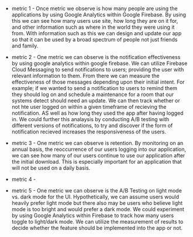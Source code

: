 * metric 1 - Once metric we observe is how many people are using the applications by using Google Analytics within Google Firebase. By using this we can see how many users use site, how long they are on it for, and other information such as where in the world they were using it from. With information such as this we can design and update our app so that it can be used by a
  broad spectrum of people not just friends and family.  
  
* metric 2 - One metric we can observe is the notification effectiveness by using google analytics within google firebase. We can utilize Firebase Cloud Messaging to send notifications to users; providing the user with relevant information to them. From there we can measure the effectiveness of those messages depending upon their initial intent. For example; if we wanted to send a notification to users to remind them they should log on and schedule a maintenance for a room that our systems detect should need an update. We can then track whether or not hte user logged on within a given timeframe of recieving the notification. AS well as how long they used the app after having logged in. We could further this analaysis by conducting A/B testing with different versions of notifications, to try and discover if the form of notification recieved increases the responsiveness of the users.  
  
* metric 3 - One metric we can observe is retention. By monitoring on an annual basis, the reoccurrence of our users logging into our application, we can see how many of our users continue to use our application after the initial download. This is especially important for an application that will not be used on a daily basis. 
   
* metric 4 -  
  
* metric 5 - One metric we can observe is the A/B Testing on light mode vs. dark mode for the UI. Hypothetically, we can assume users would heavily prefer light mode but there also may be users who believe light mode is too bright and would prefer a dark mode. We could experiment by using Google Analytics within Firebase to track how many users toggle to light/dark mode. We can utilize the measurement of results to decide whether the feature should be implemented into the app or not. 
